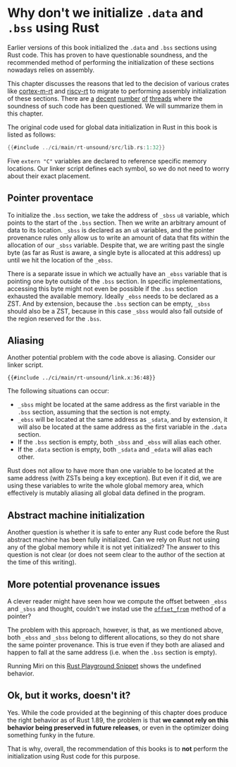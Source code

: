 # Why don't we initialize `.data` and `.bss` using Rust

Earlier versions of this book initialized the `.data` and `.bss` sections using Rust code.
This has proven to have questionable soundness, and the recommended method of 
performing the initialization of these sections nowadays relies on assembly. 

This chapter discusses the reasons that led to the decision of various crates like 
[cortex-m-rt](https://crates.io/crates/cortex-m-rt) and [riscv-rt](https://crates.io/crates/riscv-rt) 
to migrate to performing assembly initialization of these sections. There are 
[a](https://github.com/rust-embedded/cortex-m-rt/issues/300) 
[decent](https://github.com/rust-embedded/embedonomicon/issues/69)
[number](https://rust-lang.zulipchat.com/#narrow/stream/136281-t-lang.2Fwg-unsafe-code-guidelines/topic/The.20least.20incorrect.20init.20code.20.3A\))
[of](https://github.com/rust-lang/unsafe-code-guidelines/issues/259)
[threads](https://github.com/rust-embedded/wg/issues/771) 
where the soundness of such code has been questioned. We will summarize 
them in this chapter.

The original code used for global data initialization in Rust in this book is listed
as follows:

``` rust
{{#include ../ci/main/rt-unsound/src/lib.rs:1:32}}
```

Five `extern "C"` variables are declared to reference specific memory locations.
Our linker script defines each symbol, so we do not need to worry about their 
exact placement.

## Pointer proventace

To initialize the `.bss` section, we take the address of `_sbss` `u8` variable, 
which points to the start of the `.bss` section. Then we write an arbitrary 
amount of data to its location. `_sbss` is declared as an `u8` variables, and 
the pointer provenance rules only allow us to write an amount of data that fits 
within the allocation of our `_sbss` variable. Despite that, we are writing past 
the single byte (as far as Rust is aware, a single byte is allocated at this 
address) up until we hit the location of the `_ebss`.

There is a separate issue in which we actually have an `_ebss` variable that is 
pointing one byte outside of the `.bss` section. In specific implementations, 
accessing this byte might not even be possible if the `.bss` section exhausted 
the available memory. Ideally `_ebss` needs to be declared as a ZST. And by 
extension, because the `.bss` section can be empty, `_sbss` should also be a 
ZST, because in this case `_sbss` would also fall outside of the region reserved 
for the `.bss`.

## Aliasing

Another potential problem with the code above is aliasing. Consider our linker 
script.

``` text
{{#include ../ci/main/rt-unsound/link.x:36:48}}
```

The following situations can occur:
- `_sbss` might be located at the same address as the first variable in the `.bss`
section, assuming that the section is not empty.
- `_ebss` will be located at the same address as `_sdata`, and by extension, it 
will also be located at the same address as the first variable in the `.data` 
section.
- If the `.bss` section is empty, both `_sbss` and `_ebss` will alias each other.
- If the `.data` section is empty, both `_sdata` and `_edata` will alias each other.

Rust does not allow to have more than one variable to be located at the same address 
(with ZSTs being a key exception). But even if it did, we are using these variables 
to write the whole global memory area, which effectively is mutably aliasing all 
global data defined in the program.

## Abstract machine initialization

Another question is whether it is safe to enter any Rust code before the Rust 
abstract machine has been fully initialized. Can we rely on Rust not using any 
of the global memory while it is not yet initialized? The answer to this question 
is not clear (or does not seem clear to the author of the section at the time of 
this writing).

## More potential provenance issues

A clever reader might have seen how we compute the offset between `_ebss` and `_sbss` and thought,
couldn't we instad use the [`offset_from`](https://doc.rust-lang.org/std/primitive.pointer.html#method.offset_from) 
method of a pointer?

The problem with this approach, however, is that, as we mentioned above, both `_ebss`
and `_sbss` belong to different allocations, so they do not share the same pointer 
provenance. This is true even if they both are aliased and happen to fall at the 
same address (i.e. when the `.bss` section is empty).

Running Miri on this [Rust Playground Snippet](https://play.rust-lang.org/?version=stable&mode=release&edition=2024&gist=3225a585752704d9c58b1842e0fc5307)
shows the undefined behavior.

## Ok, but it works, doesn't it?

Yes. While the code provided at the beginning of this chapter does produce the 
right behavior as of Rust 1.89, the problem is that **we cannot rely on this behavior
being preserved in future releases**, or even in the optimizer doing something 
funky in the future.

That is why, overall, the recommendation of this books is to **not** perform the initialization 
using Rust code for this purpose.
